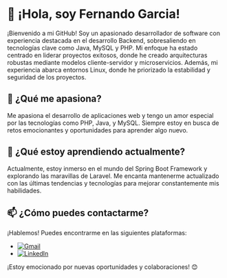 # 👋 ¡Hola, soy Fernando Garcia!

¡Bienvenido a mi GitHub! Soy un apasionado desarrollador de software con experiencia destacada en el desarrollo Backend, sobresaliendo en tecnologías clave como Java, MySQL y PHP. Mi enfoque ha estado centrado en liderar proyectos exitosos, donde he creado arquitecturas robustas mediante modelos cliente-servidor y microservicios. Además, mi experiencia abarca entornos Linux, donde he priorizado la estabilidad y seguridad de los proyectos.

## 👀 ¿Qué me apasiona?

Me apasiona el desarrollo de aplicaciones web y tengo un amor especial por las tecnologías como PHP, Java, y MySQL. Siempre estoy en busca de retos emocionantes y oportunidades para aprender algo nuevo.

## 🌱 ¿Qué estoy aprendiendo actualmente?

Actualmente, estoy inmerso en el mundo del Spring Boot Framework y explorando las maravillas de Laravel. Me encanta mantenerme actualizado con las últimas tendencias y tecnologías para mejorar constantemente mis habilidades.

 ## 📫 ¿Cómo puedes contactarme?

¡Hablemos! Puedes encontrarme en las siguientes plataformas:

- [![Gmail](https://img.shields.io/badge/-Gmail-red?style=flat-square&logo=gmail&logoColor=white)](mailto:lazaro13251@gmail.com)
- [![LinkedIn](https://img.shields.io/badge/-LinkedIn-blue?style=flat-square&logo=linkedin&logoColor=white)](https://www.linkedin.com/in/fernando-garc%C3%ADa-lazaro-0b40a4181)

¡Estoy emocionado por nuevas oportunidades y colaboraciones! 😊
